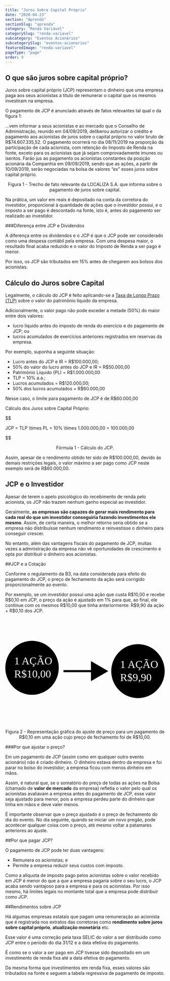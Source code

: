 ```yaml
---
title: "Juros Sobre Capital Próprio"
date: "2020-04-23"
section: "Aprenda"
sectionSlug: "aprenda"
category: "Renda Variável"
categorySlug: "renda-variavel"
subcategory: "Eventos Acionários"
subcategorySlug: "eventos-acionarios"
featuredImage: "renda-variavel"
pageType: "page"
order: 9
---
```


## O que são juros sobre capital próprio?

Juros sobre capital próprio (JCP) representam o dinheiro que uma empresa paga aos seus acionistas a título de remunerar o capital que os mesmos investiram na empresa.

O pagamento de JCP é anunciado através de fatos relevantes tal qual o da figura 1:

<div class="citacao" id="figura1">

...vem informar a seus acionistas e ao mercado que o Conselho de Administração, reunido em 04/09/2019, deliberou autorizar o crédito e pagamento aos acionistas de juros sobre o capital próprio no valor bruto de R$74.607.335,52. O pagamento ocorrerá no dia 08/11/2019 na proporção da participação de cada acionista, com retenção do Imposto de Renda na fonte, exceto para os acionistas que já sejam comprovadamente imunes ou isentos. Farão jus ao pagamento os acionistas constantes da posição acionária da Companhia em 09/09/2019, sendo que as ações, a partir de 10/09/2019, serão negociadas na bolsa de valores “ex” esses juros sobre capital próprio.

</div>

<p class="legenda" style="text-align:center;">Figura 1 - Trecho de fato relevante da LOCALIZA S.A. que informa sobre o pagamento de juros sobre capital.</p>


Na prática, um valor em reais é depositado na conta da corretora do investidor, proporcional à quantidade de ações que o investidor possui, e o imposto a ser pago é descontado na fonte, isto é, antes do pagamento ser realizado ao investidor.

###Diferença entre JCP e Dividendos

A diferença entre os dividendos e o JCP é que o JCP pode ser considerado como uma despesa contábil pela empresa. Com uma despesa maior, o resultado final acaba reduzido e o valor do Imposto de Renda a ser pago é menor.

Por isso, os JCP são tributados em 15% antes de chegarem aos bolsos dos acionistas.

## Cálculo do Juros sobre Capital

Legalmente, o cálculo do JCP é feito aplicando-se a [Taxa de Longo Prazo (TLP)](/enciclopedia/termos/t/taxa-de-longo-prazo) sobre o valor do patrimônio líquido da empresa.

Adicionalmente, o valor pago não pode exceder a metade (50%) do maior entre dois valores:

- lucro líquido antes do imposto de renda do exercício e do pagamento de JCP; ou
- lucros acumulados de exercícios anteriores registrados em reservas da empresa.

Por exemplo, suponha a seguinte situação:

- Lucro antes do JCP e IR = R\$100.000,00;
- 50% do valor do lucro antes do JCP e IR = R$50.000,00
- Patrimônio Líquido (PL) = R\$1.000.000,00
- TLP = 10% a.a.;
- Lucros acumulados = R\$120.000,00;
- 50% dos lucros acumulados = R\$60.000,00

Nesse caso, o limite para pagamento de JCP é de R\$60.000,00

Cálculo dos Juros sobre Capital Próprio:

$$

JCP = TLP \times PL = 10\% \times 1.000.000,00 = 100.000,00

$$

<p class="legenda" style="text-align:center">Fórmula 1 - Cálculo do JCP.</p>

Assim, apesar de o rendimento obtido ter sido de R\$100.000,00, devido às demais restrições legais, o valor máximo a ser pago como JCP neste exemplo será de R\$60.000,00.




## JCP e o Investidor

Apesar de terem o apelo psicológico do recebimento de renda pelo acionista, os JCP não trazem nenhum ganho especial ao investidor.

Geralmente, **as empresas são capazes de gerar mais rendimento para cada real do que um investidor conseguiria fazendo investimentos ele mesmo**. Assim, de certa maneira, o melhor retorno seria obtido se a empresa não distribuísse nenhum rendimento e reinvestisse o dinheiro para conseguir crescer.

No entanto, além das vantagens fiscais do pagamento de JCP, muitas vezes a admnistração da empresa não vê oportunidades de crescimento e opta por distribuir o dinheiro aos acionistas.


##JCP e a Cotação

Conforme o regulamento da B3, na data considerada para efeito do pagamento do JCP, o preço de fechamento da ação será corrigido proporcionalmente ao evento.

Por exemplo, se um investidor possui uma ação que custa R\$10,00 e recebe R\$0,10 em JCP, o preço da ação é ajustado em 1% para que, ao final, ele continue com os mesmos R\$10,00 que tinha anteriormente: R\$9,90 da ação + R\$0,10 dos JCP.

<div style="text-align:center;">

<svg viewBox="0 0 300 200" class="svg-vertical-limit" preserveAspectRatio="xMidYMax meet" id="figura2">
<style type="text/css">
	.st0dividendos{fill:#FFFFFF;}
	.st1dividendos{font-family:'MyriadPro-Regular';}
	.st2dividendos{font-size:20.3493px;}
	.st3dividendos{fill:none;}
</style>
<g>
	<ellipse cx="249.7" cy="100" rx="50.3" ry="50.6"/>
	<text transform="matrix(1 0 0 1 216.0309 93.7627)" class="st0dividendos st1dividendos st2dividendos">1 AÇÃO</text>
	<text transform="matrix(1 0 0 1 216.0309 118.1627)" class="st0dividendos st1dividendos st2dividendos">R$9,90</text>
</g>
<g>
	<ellipse cx="50.3" cy="93.8" rx="50.3" ry="50.6"/>
	<text transform="matrix(1 0 0 1 16.6309 87.5254)" class="st0dividendos st1dividendos st2dividendos">1 AÇÃO</text>
	<text transform="matrix(1 0 0 1 16.6309 111.9254)" class="st0dividendos st1dividendos st2dividendos">R$10,00</text>
</g>
<polygon points="193.8,100 161.2,81.2 161.2,98.1 109.5,98.1 109.5,101.9 161.2,101.9 161.2,118.8 "/>
<rect x="-25.3" y="452" class="st3dividendos" width="2.7" height="42.7"/>
</svg>

</div>


<p class="legenda" style="text-align:center;">Figura 2 - Representação gráfica do ajuste de preço para um pagamento de R$0,10 em uma ação cujo preço de fechamento foi de R$10,00.</p>

###Por que ajustar o preço?

Em um pagamento de JCP (assim como em qualquer outro evento acionário) não é criado dinheiro. O dinheiro estava dentro da empresa e foi parar no bolso do investidor; a empresa ficou com menos dinheiro em mãos.

Assim, é natural que, se o somatório do preço de todas as ações na Bolsa (chamado de **valor de mercado** da empresa) refletia o valor pelo qual os acionistas avaliavam a empresa antes do pagamento de JCP, esse valor seja ajustado para menor, pois a empresa perdeu parte do dinheiro que tinha em mãos e deve valer menos.

É importante observar que o preço ajustado é o preço de fechamento do dia do evento. No dia seguinte, quando se iniciar um novo pregão, pode acontecer qualquer coisa com o preço, até mesmo voltar a patamares anteriores ao ajuste.

##Por que pagar JCP?

O pagamento de JCP pode ter duas vantagens:

- Remunera os acionistas; e
- Permite a empresa reduzir seus custos com imposto.

Como a alíquota de imposto pago pelos acionistas sobre o valor recebido em JCP é menor do que a que a empresa pagaria sobre o seu lucro, o JCP acaba sendo vantajoso para a empresa e para os acionistas. Por isso mesmo, há limites legais no montante total que a empresa pode distribuir como JCP.

##Rendimentos sobre JCP

Há algumas empresas estatais que pagam uma remuneração ao acionista que é registrada nos extratos das corretoras como **rendimento sobre juros sobre capital próprio**, **atualização monetária** etc.

Esse valor é uma correção pela taxa SELIC do valor a ser distribuído como JCP entre o período do dia 31/12 e a data efetiva do pagamento.

É como se o valor a ser pago em JCP tivesse sido depositado em um investimento de renda fixa até a data efetiva do pagamento.

Da mesma forma que investimentos em renda fixa, esses valores são tributados na fonte e seguem a tabela regressiva de pagamento de imposto.

